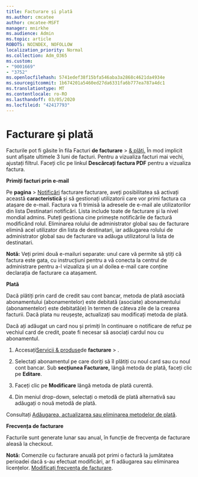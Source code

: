 ```yaml
---
title: Facturare și plată
ms.author: cmcatee
author: cmcatee-MSFT
manager: mnirkhe
ms.audience: Admin
ms.topic: article
ROBOTS: NOINDEX, NOFOLLOW
localization_priority: Normal
ms.collection: Adm_O365
ms.custom:
- "9001669"
- "3752"
ms.openlocfilehash: 5741edef38f15bfa546aba3a2868c4621da4934e
ms.sourcegitcommit: 1b674201a5460ed27da6331fa6b777ea787a4dc1
ms.translationtype: MT
ms.contentlocale: ro-RO
ms.lasthandoff: 03/05/2020
ms.locfileid: "42417793"
---
```

# <a name="billing-and-payment"></a>Facturare și plată

Facturile pot fi găsite în fila Facturi **de facturare** > [& plăți.](https://go.microsoft.com/fwlink/p/?linkid=848039)  În mod implicit sunt afișate ultimele 3 luni de facturi.  Pentru a vizualiza facturi mai vechi, ajustați filtrul.  Faceți clic pe linkul **Descărcați factura PDF** pentru a vizualiza factura.

**Primiți facturi prin e-mail**

Pe **pagina** > [Notificări](https://go.microsoft.com/fwlink/p/?linkid=853212) facturare facturare, aveți posibilitatea să activați această **caracteristică** și să gestionați utilizatorii care vor primi factura ca atașare de e-mail. Factura va fi trimisă la adresele de e-mail ale utilizatorilor din lista Destinatari notificări. Lista include toate de facturare și la nivel mondial admins.  Puteți gestiona cine primește notificările de factură modificând rolul.  Eliminarea rolului de administrator global sau de facturare elimină acel utilizator din lista de destinatari, iar adăugarea rolului de administrator global sau de facturare va adăuga utilizatorul la lista de destinatari.

**Notă:** Veți primi două e-mailuri separate: unul care vă permite să știți că factura este gata, cu instrucțiuni pentru a vă conecta la centrul de administrare pentru a-l vizualiza și un al doilea e-mail care conține declarația de facturare ca atașament.

**Plată**

Dacă plătiți prin card de credit sau cont bancar, metoda de plată asociată abonamentului (abonamentelor) este debitată (asociate) abonamentului (abonamentelor) este debitată(e) în termen de câteva zile de la crearea facturii.  Dacă plata nu reușește, actualizați sau modificați metoda de plată. 

Dacă ați adăugat un card nou și primiți în continuare o notificare de refuz pe vechiul card de credit, poate fi necesar să asociați cardul nou cu abonamentul.

1. Accesați[Servicii & produse](https://go.microsoft.com/fwlink/p/?linkid=842054)de **facturare** > .

2. Selectați abonamentul pe care doriți să îl plătiți cu noul card sau cu noul cont bancar. Sub **secțiunea Facturare,** lângă metoda de plată, faceți clic pe **Editare**.

3. Faceți clic pe **Modificare** lângă metoda de plată curentă.

4. Din meniul drop-down, selectați o metodă de plată alternativă sau adăugați o nouă metodă de plată.

Consultați [Adăugarea, actualizarea sau eliminarea metodelor de plată](https://go.microsoft.com/fwlink/?linkid=2118133).

**Frecvența de facturare**

Facturile sunt generate lunar sau anual, în funcție de frecvența de facturare aleasă la checkout.  

**Notă:** Comenzile cu facturare anuală pot primi o factură la jumătatea perioadei dacă s-au efectuat modificări, ar fi adăugarea sau eliminarea licențelor.  [Modificați frecvența de facturare](https://go.microsoft.com/fwlink/?linkid=2119148).
